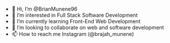 - 👋 Hi, I’m @BrianMunene96
- 👀 I’m interested in Full Stack Software Development
- 🌱 I’m currently learning Front-End Web Development
- 💞️ I’m looking to collaborate on web and software development
- 📫 How to reach me Instagram (@brajah_munene)

<!---
BrianMunene96/BrianMunene96 is a ✨ special ✨ repository because its `README.md` (this file) appears on your GitHub profile.
You can click the Preview link to take a look at your changes.
--->
